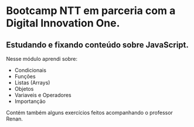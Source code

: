 # Bootcamp NTT em parceria com a Digital Innovation One.

## Estudando e fixando conteúdo sobre JavaScript.

Nesse módulo aprendi sobre:

- Condicionais
- Funções
- Listas (Arrays)
- Objetos
- Variaveis e Operadores
- Importanção

Contém também alguns exercícios feitos acompanhando o professor Renan.